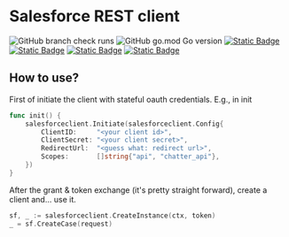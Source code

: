 Salesforce REST client
===========

![GitHub branch check runs](https://img.shields.io/github/check-runs/ylem-co/salesforce-client/main?color=green)
![GitHub go.mod Go version](https://img.shields.io/github/go-mod/go-version/ylem-co/salesforce-client?color=black)
<a href="https://github.com/ylem-co/salesforce-client?tab=Apache-2.0-1-ov-file">![Static Badge](https://img.shields.io/badge/license-Apache%202.0-black)</a>
<a href="https://ylem.co" target="_blank">![Static Badge](https://img.shields.io/badge/website-ylem.co-black)</a>
<a href="https://docs.datamin.io" target="_blank">![Static Badge](https://img.shields.io/badge/documentation-docs.datamin.io-black)</a>
<a href="https://join.slack.com/t/ylem-co/shared_invite/zt-2nawzl6h0-qqJ0j7Vx_AEHfnB45xJg2Q" target="_blank">![Static Badge](https://img.shields.io/badge/community-join%20Slack-black)</a>

How to use?
------

First of initiate the client with stateful oauth credentials. E.g., in init

```go
func init() {
	salesforceclient.Initiate(salesforceclient.Config{
		ClientID:     "<your client id>",
		ClientSecret: "<your client secret>",
		RedirectUrl:  "<guess what: redirect url>",
		Scopes:       []string{"api", "chatter_api"},
	})
}
```

After the grant & token exchange (it's pretty straight forward), create a client and... use it.

```go
sf, _ := salesforceclient.CreateInstance(ctx, token)
_ = sf.CreateCase(request)
```
